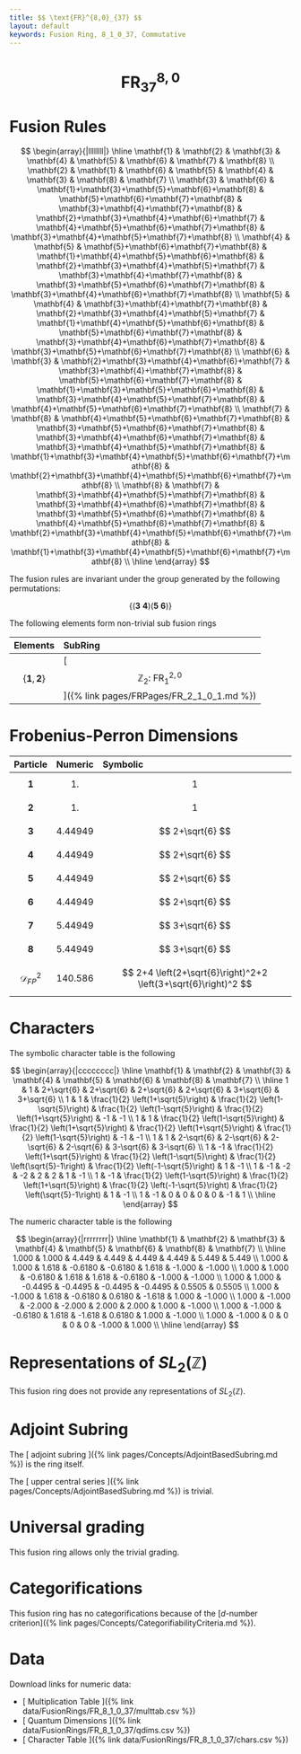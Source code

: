 ```yaml
---
title: $$ \text{FR}^{8,0}_{37} $$
layout: default
keywords: Fusion Ring, 8_1_0_37, Commutative
---
```

# $$ \text{FR}^{8,0}_{37} $$


# Fusion Rules

$$
\begin{array}{|llllllll|}
\hline
 \mathbf{1} & \mathbf{2} & \mathbf{3} & \mathbf{4} & \mathbf{5} & \mathbf{6} & \mathbf{7} & \mathbf{8} \\
 \mathbf{2} & \mathbf{1} & \mathbf{6} & \mathbf{5} & \mathbf{4} & \mathbf{3} & \mathbf{8} & \mathbf{7} \\
 \mathbf{3} & \mathbf{6} & \mathbf{1}+\mathbf{3}+\mathbf{5}+\mathbf{6}+\mathbf{8} & \mathbf{5}+\mathbf{6}+\mathbf{7}+\mathbf{8} & \mathbf{3}+\mathbf{4}+\mathbf{7}+\mathbf{8} & \mathbf{2}+\mathbf{3}+\mathbf{4}+\mathbf{6}+\mathbf{7} & \mathbf{4}+\mathbf{5}+\mathbf{6}+\mathbf{7}+\mathbf{8} & \mathbf{3}+\mathbf{4}+\mathbf{5}+\mathbf{7}+\mathbf{8} \\
 \mathbf{4} & \mathbf{5} & \mathbf{5}+\mathbf{6}+\mathbf{7}+\mathbf{8} & \mathbf{1}+\mathbf{4}+\mathbf{5}+\mathbf{6}+\mathbf{8} & \mathbf{2}+\mathbf{3}+\mathbf{4}+\mathbf{5}+\mathbf{7} & \mathbf{3}+\mathbf{4}+\mathbf{7}+\mathbf{8} & \mathbf{3}+\mathbf{5}+\mathbf{6}+\mathbf{7}+\mathbf{8} & \mathbf{3}+\mathbf{4}+\mathbf{6}+\mathbf{7}+\mathbf{8} \\
 \mathbf{5} & \mathbf{4} & \mathbf{3}+\mathbf{4}+\mathbf{7}+\mathbf{8} & \mathbf{2}+\mathbf{3}+\mathbf{4}+\mathbf{5}+\mathbf{7} & \mathbf{1}+\mathbf{4}+\mathbf{5}+\mathbf{6}+\mathbf{8} & \mathbf{5}+\mathbf{6}+\mathbf{7}+\mathbf{8} & \mathbf{3}+\mathbf{4}+\mathbf{6}+\mathbf{7}+\mathbf{8} & \mathbf{3}+\mathbf{5}+\mathbf{6}+\mathbf{7}+\mathbf{8} \\
 \mathbf{6} & \mathbf{3} & \mathbf{2}+\mathbf{3}+\mathbf{4}+\mathbf{6}+\mathbf{7} & \mathbf{3}+\mathbf{4}+\mathbf{7}+\mathbf{8} & \mathbf{5}+\mathbf{6}+\mathbf{7}+\mathbf{8} & \mathbf{1}+\mathbf{3}+\mathbf{5}+\mathbf{6}+\mathbf{8} & \mathbf{3}+\mathbf{4}+\mathbf{5}+\mathbf{7}+\mathbf{8} & \mathbf{4}+\mathbf{5}+\mathbf{6}+\mathbf{7}+\mathbf{8} \\
 \mathbf{7} & \mathbf{8} & \mathbf{4}+\mathbf{5}+\mathbf{6}+\mathbf{7}+\mathbf{8} & \mathbf{3}+\mathbf{5}+\mathbf{6}+\mathbf{7}+\mathbf{8} & \mathbf{3}+\mathbf{4}+\mathbf{6}+\mathbf{7}+\mathbf{8} & \mathbf{3}+\mathbf{4}+\mathbf{5}+\mathbf{7}+\mathbf{8} & \mathbf{1}+\mathbf{3}+\mathbf{4}+\mathbf{5}+\mathbf{6}+\mathbf{7}+\mathbf{8} & \mathbf{2}+\mathbf{3}+\mathbf{4}+\mathbf{5}+\mathbf{6}+\mathbf{7}+\mathbf{8} \\
 \mathbf{8} & \mathbf{7} & \mathbf{3}+\mathbf{4}+\mathbf{5}+\mathbf{7}+\mathbf{8} & \mathbf{3}+\mathbf{4}+\mathbf{6}+\mathbf{7}+\mathbf{8} & \mathbf{3}+\mathbf{5}+\mathbf{6}+\mathbf{7}+\mathbf{8} & \mathbf{4}+\mathbf{5}+\mathbf{6}+\mathbf{7}+\mathbf{8} & \mathbf{2}+\mathbf{3}+\mathbf{4}+\mathbf{5}+\mathbf{6}+\mathbf{7}+\mathbf{8} & \mathbf{1}+\mathbf{3}+\mathbf{4}+\mathbf{5}+\mathbf{6}+\mathbf{7}+\mathbf{8} \\
\hline
\end{array}
$$


The fusion rules are invariant under the group generated by the following permutations:

$$ \{(\mathbf{3} \  \mathbf{4}) (\mathbf{5} \  \mathbf{6})\} $$


The following elements form non-trivial sub fusion rings

| Elements | SubRing |
| :------ | :------ |
| $$ \{\mathbf{1},\mathbf{2}\} $$ | [ $$ \mathbb{Z}_2:\ \text{FR}^{2,0}_{1} $$ ]({% link pages/FRPages/FR_2_1_0_1.md %}) |

# Frobenius-Perron Dimensions

| Particle | Numeric | Symbolic |
| :------ | :------ | :------ |
| $$ \mathbf{1} $$ | $$ 1. $$ | $$ 1 $$ |
| $$ \mathbf{2} $$ | $$ 1. $$ | $$ 1 $$ |
| $$ \mathbf{3} $$ | $$ 4.44949 $$ | $$ 2+\sqrt{6} $$ |
| $$ \mathbf{4} $$ | $$ 4.44949 $$ | $$ 2+\sqrt{6} $$ |
| $$ \mathbf{5} $$ | $$ 4.44949 $$ | $$ 2+\sqrt{6} $$ |
| $$ \mathbf{6} $$ | $$ 4.44949 $$ | $$ 2+\sqrt{6} $$ |
| $$ \mathbf{7} $$ | $$ 5.44949 $$ | $$ 3+\sqrt{6} $$ |
| $$ \mathbf{8} $$ | $$ 5.44949 $$ | $$ 3+\sqrt{6} $$ |
| $$ \mathcal{D}_{FP}^2 $$ | $$ 140.586 $$ | $$ 2+4 \left(2+\sqrt{6}\right)^2+2 \left(3+\sqrt{6}\right)^2 $$ |

# Characters

The symbolic character table is the following

$$
\begin{array}{|cccccccc|}
\hline
 \mathbf{1} & \mathbf{2} & \mathbf{3} & \mathbf{4} & \mathbf{5} & \mathbf{6} & \mathbf{8} & \mathbf{7} \\
\hline
 1 & 1 & 2+\sqrt{6} & 2+\sqrt{6} & 2+\sqrt{6} & 2+\sqrt{6} & 3+\sqrt{6} & 3+\sqrt{6} \\
 1 & 1 & \frac{1}{2} \left(1+\sqrt{5}\right) & \frac{1}{2} \left(1-\sqrt{5}\right) & \frac{1}{2} \left(1-\sqrt{5}\right) & \frac{1}{2} \left(1+\sqrt{5}\right) & -1 & -1 \\
 1 & 1 & \frac{1}{2} \left(1-\sqrt{5}\right) & \frac{1}{2} \left(1+\sqrt{5}\right) & \frac{1}{2} \left(1+\sqrt{5}\right) & \frac{1}{2} \left(1-\sqrt{5}\right) & -1 & -1 \\
 1 & 1 & 2-\sqrt{6} & 2-\sqrt{6} & 2-\sqrt{6} & 2-\sqrt{6} & 3-\sqrt{6} & 3-\sqrt{6} \\
 1 & -1 & \frac{1}{2} \left(1+\sqrt{5}\right) & \frac{1}{2} \left(1-\sqrt{5}\right) & \frac{1}{2} \left(\sqrt{5}-1\right) & \frac{1}{2} \left(-1-\sqrt{5}\right) & 1 & -1 \\
 1 & -1 & -2 & -2 & 2 & 2 & 1 & -1 \\
 1 & -1 & \frac{1}{2} \left(1-\sqrt{5}\right) & \frac{1}{2} \left(1+\sqrt{5}\right) & \frac{1}{2} \left(-1-\sqrt{5}\right) & \frac{1}{2} \left(\sqrt{5}-1\right) & 1 & -1 \\
 1 & -1 & 0 & 0 & 0 & 0 & -1 & 1 \\
\hline
\end{array}
$$

The numeric character table is the following

$$
\begin{array}{|rrrrrrrr|}
\hline
 \mathbf{1} & \mathbf{2} & \mathbf{3} & \mathbf{4} & \mathbf{5} & \mathbf{6} & \mathbf{8} & \mathbf{7} \\
\hline
 1.000 & 1.000 & 4.449 & 4.449 & 4.449 & 4.449 & 5.449 & 5.449 \\
 1.000 & 1.000 & 1.618 & -0.6180 & -0.6180 & 1.618 & -1.000 & -1.000 \\
 1.000 & 1.000 & -0.6180 & 1.618 & 1.618 & -0.6180 & -1.000 & -1.000 \\
 1.000 & 1.000 & -0.4495 & -0.4495 & -0.4495 & -0.4495 & 0.5505 & 0.5505 \\
 1.000 & -1.000 & 1.618 & -0.6180 & 0.6180 & -1.618 & 1.000 & -1.000 \\
 1.000 & -1.000 & -2.000 & -2.000 & 2.000 & 2.000 & 1.000 & -1.000 \\
 1.000 & -1.000 & -0.6180 & 1.618 & -1.618 & 0.6180 & 1.000 & -1.000 \\
 1.000 & -1.000 & 0 & 0 & 0 & 0 & -1.000 & 1.000 \\
\hline
\end{array}
$$

# Representations of $SL_2(\mathbb{Z})$

This fusion ring does not provide any representations of $SL_2(\mathbb{Z}).$

# Adjoint Subring

The [ adjoint subring ]({% link pages/Concepts/AdjointBasedSubring.md %}) is the ring itself.

The [ upper central series ]({% link pages/Concepts/AdjointBasedSubring.md %}) is trivial.

# Universal grading

This fusion ring allows only the trivial grading.

# Categorifications

This fusion ring has no  categorifications because of the [$d$-number criterion]({% link pages/Concepts/CategorifiabilityCriteria.md %}).

# Data

Download links for numeric data:

* [ Multiplication Table ]({% link data/FusionRings/FR_8_1_0_37/multtab.csv %})
* [ Quantum Dimensions ]({% link data/FusionRings/FR_8_1_0_37/qdims.csv %})
* [ Character Table ]({% link data/FusionRings/FR_8_1_0_37/chars.csv %})
